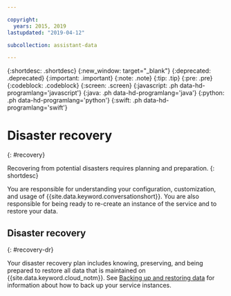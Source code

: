 ```yaml
---

copyright:
  years: 2015, 2019
lastupdated: "2019-04-12"

subcollection: assistant-data

---
```


{:shortdesc: .shortdesc}
{:new_window: target="_blank"}
{:deprecated: .deprecated}
{:important: .important}
{:note: .note}
{:tip: .tip}
{:pre: .pre}
{:codeblock: .codeblock}
{:screen: .screen}
{:javascript: .ph data-hd-programlang='javascript'}
{:java: .ph data-hd-programlang='java'}
{:python: .ph data-hd-programlang='python'}
{:swift: .ph data-hd-programlang='swift'}

# Disaster recovery
{: #recovery}

Recovering from potential disasters requires planning and preparation.
{: shortdesc}

You are responsible for understanding your configuration, customization, and usage of {{site.data.keyword.conversationshort}}. You are also responsible for being ready to re-create an instance of the service and to restore your data. 

## Disaster recovery
{: #recovery-dr}

Your disaster recovery plan includes knowing, preserving, and being prepared to restore all data that is maintained on {{site.data.keyword.cloud_notm}}. See [Backing up and restoring data](/docs/services/assistant-data?topic=assistant-data-backup) for information about how to back up your service instances.
